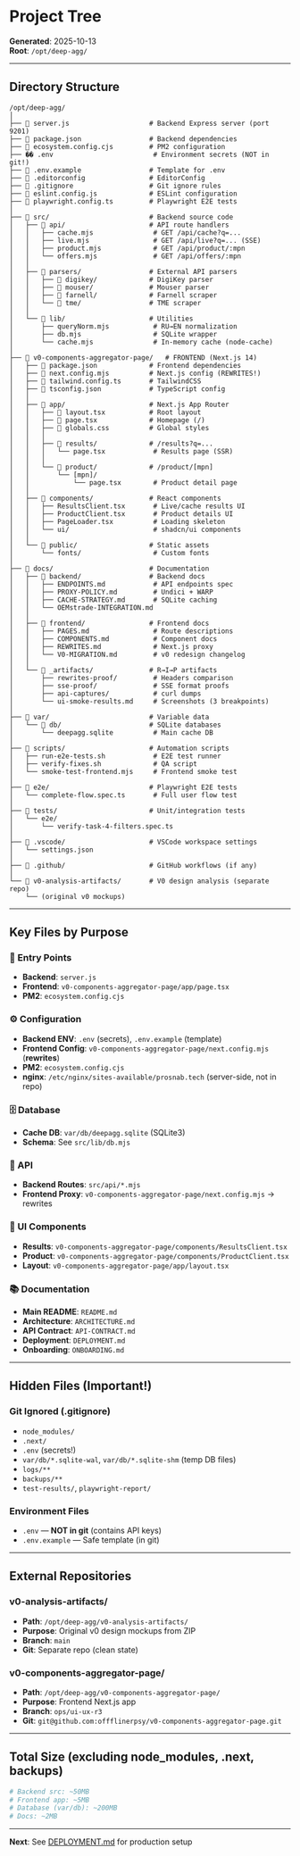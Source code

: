 # Project Tree

**Generated**: 2025-10-13  
**Root**: `/opt/deep-agg/`

---

## Directory Structure

```
/opt/deep-agg/
│
├── 📄 server.js                    # Backend Express server (port 9201)
├── 📄 package.json                 # Backend dependencies
├── 📄 ecosystem.config.cjs         # PM2 configuration
├── �� .env                         # Environment secrets (NOT in git!)
├── 📄 .env.example                 # Template for .env
├── 📄 .editorconfig                # EditorConfig
├── 📄 .gitignore                   # Git ignore rules
├── 📄 eslint.config.js             # ESLint configuration
├── 📄 playwright.config.ts         # Playwright E2E tests
│
├── 📁 src/                         # Backend source code
│   ├── 📁 api/                     # API route handlers
│   │   ├── cache.mjs               # GET /api/cache?q=...
│   │   ├── live.mjs                # GET /api/live?q=... (SSE)
│   │   ├── product.mjs             # GET /api/product/:mpn
│   │   └── offers.mjs              # GET /api/offers/:mpn
│   │
│   ├── 📁 parsers/                 # External API parsers
│   │   ├── 📁 digikey/             # DigiKey parser
│   │   ├── 📁 mouser/              # Mouser parser
│   │   ├── 📁 farnell/             # Farnell scraper
│   │   └── 📁 tme/                 # TME scraper
│   │
│   └── 📁 lib/                     # Utilities
│       ├── queryNorm.mjs           # RU→EN normalization
│       ├── db.mjs                  # SQLite wrapper
│       └── cache.mjs               # In-memory cache (node-cache)
│
├── 📁 v0-components-aggregator-page/   # FRONTEND (Next.js 14)
│   ├── 📄 package.json             # Frontend dependencies
│   ├── 📄 next.config.mjs          # Next.js config (REWRITES!)
│   ├── 📄 tailwind.config.ts       # TailwindCSS
│   ├── 📄 tsconfig.json            # TypeScript config
│   │
│   ├── 📁 app/                     # Next.js App Router
│   │   ├── 📄 layout.tsx           # Root layout
│   │   ├── 📄 page.tsx             # Homepage (/)
│   │   ├── 📄 globals.css          # Global styles
│   │   │
│   │   ├── 📁 results/             # /results?q=...
│   │   │   └── page.tsx            # Results page (SSR)
│   │   │
│   │   └── 📁 product/             # /product/[mpn]
│   │       └── [mpn]/
│   │           └── page.tsx        # Product detail page
│   │
│   ├── 📁 components/              # React components
│   │   ├── ResultsClient.tsx       # Live/cache results UI
│   │   ├── ProductClient.tsx       # Product details UI
│   │   ├── PageLoader.tsx          # Loading skeleton
│   │   └── ui/                     # shadcn/ui components
│   │
│   └── 📁 public/                  # Static assets
│       └── fonts/                  # Custom fonts
│
├── 📁 docs/                        # Documentation
│   ├── 📁 backend/                 # Backend docs
│   │   ├── ENDPOINTS.md            # API endpoints spec
│   │   ├── PROXY-POLICY.md         # Undici + WARP
│   │   ├── CACHE-STRATEGY.md       # SQLite caching
│   │   └── OEMstrade-INTEGRATION.md
│   │
│   ├── 📁 frontend/                # Frontend docs
│   │   ├── PAGES.md                # Route descriptions
│   │   ├── COMPONENTS.md           # Component docs
│   │   ├── REWRITES.md             # Next.js proxy
│   │   └── V0-MIGRATION.md         # v0 redesign changelog
│   │
│   └── 📁 _artifacts/              # R→I→P artifacts
│       ├── rewrites-proof/         # Headers comparison
│       ├── sse-proof/              # SSE format proofs
│       ├── api-captures/           # curl dumps
│       └── ui-smoke-results.md     # Screenshots (3 breakpoints)
│
├── 📁 var/                         # Variable data
│   └── 📁 db/                      # SQLite databases
│       └── deepagg.sqlite          # Main cache DB
│
├── 📁 scripts/                     # Automation scripts
│   ├── run-e2e-tests.sh            # E2E test runner
│   ├── verify-fixes.sh             # QA script
│   └── smoke-test-frontend.mjs     # Frontend smoke test
│
├── 📁 e2e/                         # Playwright E2E tests
│   └── complete-flow.spec.ts       # Full user flow test
│
├── 📁 tests/                       # Unit/integration tests
│   └── e2e/
│       └── verify-task-4-filters.spec.ts
│
├── 📁 .vscode/                     # VSCode workspace settings
│   └── settings.json
│
├── 📁 .github/                     # GitHub workflows (if any)
│
└── 📁 v0-analysis-artifacts/       # V0 design analysis (separate repo)
    └── (original v0 mockups)
```

---

## Key Files by Purpose

### 🚀 Entry Points
- **Backend**: `server.js`
- **Frontend**: `v0-components-aggregator-page/app/page.tsx`
- **PM2**: `ecosystem.config.cjs`

### ⚙️ Configuration
- **Backend ENV**: `.env` (secrets), `.env.example` (template)
- **Frontend Config**: `v0-components-aggregator-page/next.config.mjs` (**rewrites**)
- **PM2**: `ecosystem.config.cjs`
- **nginx**: `/etc/nginx/sites-available/prosnab.tech` (server-side, not in repo)

### 🗄️ Database
- **Cache DB**: `var/db/deepagg.sqlite` (SQLite3)
- **Schema**: See `src/lib/db.mjs`

### 📡 API
- **Backend Routes**: `src/api/*.mjs`
- **Frontend Proxy**: `v0-components-aggregator-page/next.config.mjs` → rewrites

### 🎨 UI Components
- **Results**: `v0-components-aggregator-page/components/ResultsClient.tsx`
- **Product**: `v0-components-aggregator-page/components/ProductClient.tsx`
- **Layout**: `v0-components-aggregator-page/app/layout.tsx`

### 📚 Documentation
- **Main README**: `README.md`
- **Architecture**: `ARCHITECTURE.md`
- **API Contract**: `API-CONTRACT.md`
- **Deployment**: `DEPLOYMENT.md`
- **Onboarding**: `ONBOARDING.md`

---

## Hidden Files (Important!)

### Git Ignored (.gitignore)
- `node_modules/`
- `.next/`
- `.env` (secrets!)
- `var/db/*.sqlite-wal`, `var/db/*.sqlite-shm` (temp DB files)
- `logs/**`
- `backups/**`
- `test-results/`, `playwright-report/`

### Environment Files
- `.env` — **NOT in git** (contains API keys)
- `.env.example` — Safe template (in git)

---

## External Repositories

### v0-analysis-artifacts/
- **Path**: `/opt/deep-agg/v0-analysis-artifacts/`
- **Purpose**: Original v0 design mockups from ZIP
- **Branch**: `main`
- **Git**: Separate repo (clean state)

### v0-components-aggregator-page/
- **Path**: `/opt/deep-agg/v0-components-aggregator-page/`
- **Purpose**: Frontend Next.js app
- **Branch**: `ops/ui-ux-r3`
- **Git**: `git@github.com:offflinerpsy/v0-components-aggregator-page.git`

---

## Total Size (excluding node_modules, .next, backups)

```bash
# Backend src: ~50MB
# Frontend app: ~5MB
# Database (var/db): ~200MB
# Docs: ~2MB
```

---

**Next**: See [DEPLOYMENT.md](./DEPLOYMENT.md) for production setup
